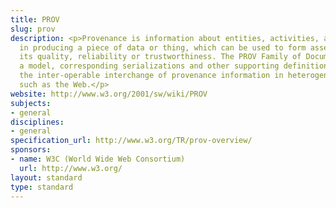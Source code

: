 ```yaml
---
title: PROV
slug: prov
description: <p>Provenance is information about entities, activities, and people involved
  in producing a piece of data or thing, which can be used to form assessments about
  its quality, reliability or trustworthiness. The PROV Family of Documents defines
  a model, corresponding serializations and other supporting definitions to enable
  the inter-operable interchange of provenance information in heterogeneous environments
  such as the Web.</p>
website: http://www.w3.org/2001/sw/wiki/PROV
subjects:
- general
disciplines:
- general
specification_url: http://www.w3.org/TR/prov-overview/
sponsors:
- name: W3C (World Wide Web Consortium)
  url: http://www.w3.org/
layout: standard
type: standard
---
```


